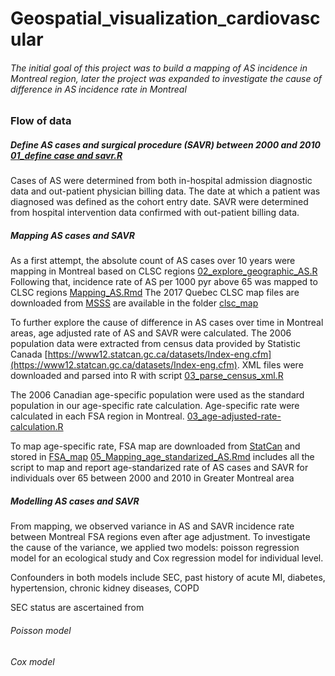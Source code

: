 # Geospatial_visualization_cardiovascular

###### The initial goal of this project was to build a mapping of AS incidence in Montreal region, later the project was expanded to investigate the cause of difference in AS incidence rate in Montreal

### Flow of data
##### Define AS cases and surgical procedure (SAVR) between 2000 and 2010 [01_define case and savr.R](https://github.com/nancyzhu24/Geospatial_visualization_cardiovascular/blob/master/01_define%20case%20and%20savr.R)
Cases of AS were determined from both in-hospital admission diagnostic data and out-patient physician billing data. The date at which a patient was diagnosed was defined as the cohort entry date. SAVR were determined from hospital intervention data confirmed with out-patient billing data.

##### Mapping AS cases and SAVR
As a first attempt, the absolute count of AS cases over 10 years were mapping in Montreal based on CLSC regions [02_explore_geographic_AS.R](https://github.com/nancyzhu24/Geospatial_visualization_cardiovascular/blob/master/02_explore_geographic_AS.R) Following that, incidence rate of AS per 1000 pyr above 65 was mapped to CLSC regions [Mapping_AS.Rmd](https://github.com/nancyzhu24/Geospatial_visualization_cardiovascular/blob/master/Mapping_AS.Rmd) The 2017 Quebec CLSC map files are downloaded from [MSSS](http://www.msss.gouv.qc.ca/professionnels/informations-geographiques-et-de-population/information-geographique/)   are available in the folder [clsc_map](https://github.com/nancyzhu24/Geospatial_visualization_cardiovascular/tree/master/clsc_map) 

To further explore the cause of difference in AS cases over time in Montreal areas, age adjusted rate of AS and SAVR were calculated. The 2006 population data were extracted from census data provided by Statistic Canada [https://www12.statcan.gc.ca/datasets/Index-eng.cfm](https://www12.statcan.gc.ca/datasets/Index-eng.cfm). XML files were downloaded and parsed into R with script [03_parse_census_xml.R](https://github.com/nancyzhu24/Geospatial_visualization_cardiovascular/blob/master/03_parse_census_xml.R)

The 2006 Canadian age-specific population were used as the standard population in our age-specific rate calculation. Age-specific rate were calculated in each FSA region in Montreal. [03_age-adjusted-rate-calculation.R](https://github.com/nancyzhu24/Geospatial_visualization_cardiovascular/blob/master/03_age-adjusted-rate-calculation.R)

To map age-specific rate, FSA map are downloaded from [StatCan](https://www12.statcan.gc.ca/census-recensement/2011/geo/bound-limit/bound-limit-eng.cfm) and stored in [FSA_map](https://github.com/nancyzhu24/Geospatial_visualization_cardiovascular/tree/master/FSA_map) 
[05_Mapping_age_standarized_AS.Rmd](https://github.com/nancyzhu24/Geospatial_visualization_cardiovascular/blob/master/05_Mapping_age_standarized_AS.Rmd) includes all the script to map and report age-standarized rate of AS cases and SAVR for individuals over 65 between 2000 and 2010 in Greater Montreal area

##### Modelling AS cases and SAVR
From mapping, we observed variance in AS and SAVR incidence rate between Montreal FSA regions even after age adjustment. To investigate the cause of the variance, we applied two models: poisson regression model for an ecological study and Cox regression model for individual level.

Confounders in both models include SEC, past history of acute MI, diabetes, hypertension, chronic kidney diseases, COPD

SEC status are ascertained from 

###### Poisson model


###### Cox model



